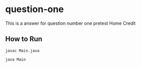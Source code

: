 # question-one
This is a answer for question number one pretest Home Credit

## How to Run

```
javac Main.java

java Main
```
